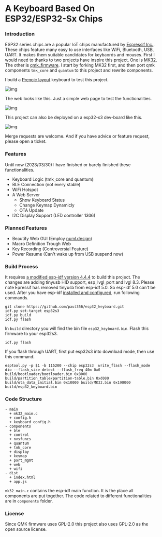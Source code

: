 # A Keyboard Based On ESP32/ESP32-Sx Chips

### Introduction
ESP32 series chips are a popular IoT chips manufactured by [Espressif Inc.](https://www.espressif.com). These chips feature many easy to use interfaces like WiFi, Bluetooth, USB, UART. It makes them suitable candidates for keybaords and mouses. First I would need to thanks to two projects have inspire this project. One is [MK32](https://github.com/Galzai/MK32). The other is [qmk_firmware](https://github.com/qmk/qmk_firmware). I start by forking MK32 first, and then port qmk components `tmk_core` and `quantum` to this project and rewrite components.

I build a [Prenoic layout](https://olkb.com/collections/preonic) keyboard to test this project.

![img](https://paul356.github.io/images/esp_keyboard_example.jpg)

The web looks like this. Just a simple web page to test the functionalities.

![img](https://paul356.github.io/images/esp_keyboard_web.jpg)

This project can also be deployed on a esp32-s3 dev-board like this.

![img](https://paul356.github.io/images/esp32_s3_board.jpg)

Merge requests are welcome. And if you have advice or feature request, please open a ticket.

### Features
Until now (2023/03/30) I have finished or barely finished these functionalities.
- Keyboard Logic (tmk_core and quantum)
- BLE Connection (not every stable)
- WiFi Hotspot
- A Web Server
  + Show Keyboard Status
  + Change Keymap Dynamicly
  + OTA Update
- I2C Display Support (LED controller 1306)

### Planned Features
- Beautify Web GUI (Employ [numl.design](https://numl.design/))
- Macro Definition Trough Web
- Key Recording (Controversial Feature)
- Power Resume (Can't wake up from USB suspend now)

### Build Process
It requires [a modified esp-idf version 4.4.4](https://github.com/paul356/esp-idf) to build this project. The changes are adding tinyusb HID support, esp_lvgl_port and lvgl 8.3. Please note Epressif has removed tinyusb from esp-idf 5.0. So esp-idf 5.0 can't be used. After you have esp-idf [installed and configured](https://docs.espressif.com/projects/esp-idf/en/latest/esp32/get-started/index.html#manual-installation), run following commands.
```
git clone https://github.com/paul356/esp32_keyboard.git
idf.py set-target esp32s3
idf.py build
idf.py flash
```
In `build` directory you will find the bin file `esp32_keyboard.bin`. Flash this firmware to your esp32s3.
```
idf.py flash
```
If you flash through UART, first put esp32s3 into download mode, then use this command.
```
esptool.py -p $1 -b 115200 --chip esp32s3  write_flash --flash_mode dio --flash_size detect --flash_freq 40m 0x0 build/bootloader/bootloader.bin 0x8000 build/partition_table/partition-table.bin 0xd000 build/ota_data_initial.bin 0x10000 build/MK32.bin 0x190000 build/esp32_keyboard.bin
```

### Code Structure
```
- main
  + mk32_main.c
  + config.h
  + keyboard_config.h
- components
  + ble
  + control
  + nvsfuncs
  + quantum
  + tmk_core
  + display
  + keymap
  + port_mgmt
  + web
  + wifi
- dist
  + index.html
  + app.js
```
`mk32_main.c` contains the esp-idf main function. It is the place all components are put together. The code related to different functionalities are in `components` folder.

### License
Since QMK firmware uses GPL-2.0 this project also uses GPL-2.0 as the open source license.